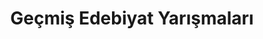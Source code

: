 ---
layout: category
headline: "Geçmiş Edebiyat Yarışmaları"
title: Geçmiş Edebiyat Yarışmaları
subline: "<ul class='nav flex-column'>
   <li class='nav-item'><a class='nav-link' href='/temmuz-2021-yarismalar'>Temmuz 2021 Yarışmaları</a></li>
   <li class='nav-item'><a class='nav-link' href='/haziran-2021-yarismalar'>Haziran 2021 Yarışmaları</a></li>
   <li class='nav-item'><a class='nav-link' href='/mayis-2021-yarismalar'>Mayıs 2021 Yarışmaları</a></li>
   <li class='nav-item'><a class='nav-link' href='/nisan-2021-yarismalar'>Nisan 2021 Yarışmaları</a></li>
   <li class='nav-item'><a class='nav-link' href='/mart-2021-yarismalar'>Mart 2021 Yarışmaları</a></li>
   <li class='nav-item'><a class='nav-link' href='/subat-2021-yarismalar'>Şubat 2021 Yarışmaları</a></li>
   <li class='nav-item'><a class='nav-link' href='/ocak-2021-yarismalar'>Ocak 2021 Yarışmaları</a></li>
   <li class='nav-item'><a class='nav-link' href='/aralik-2020-yarismalar'>Aralık 2020 Yarışmaları</a></li>
   <li class='nav-item'><a class='nav-link' href='/kasim-ayi-2020-edebiyat-yarismalari/'>Kasım 2020 Yarışmaları</a></li>
   <li class='nav-item'><a class='nav-link' href='/ekim-ayi-2020-edebiyat-yarismalari/'>Ekim 2020 Yarışmaları</a></li>
   <li class='nav-item'><a class='nav-link' href='/eylul-ayi-2020-edebiyat-yarismalari/'>Eylül 2020 Yarışmaları</a></li>
   <li class='nav-item'><a class='nav-link' href='/agustos-ayi-2020-edebiyat-yarismalari/'>Ağustos 2020 Yarışmaları</a></li>
   <li class='nav-item'><a class='nav-link' href='/temmuz-ayi-2020-edebiyat-yarismalari/'>Temmuz 2020 Edebiyat Yarışmaları</a></li>
   <li class='nav-item'><a class='nav-link' href='/haziran-2020-edebiyat-yarismalari/'>Haziran 2020 Edebiyat Yarışmaları</a></li>
   <li class='nav-item'><a class='nav-link' href='/mayis-2020-edebiyat-yarismalari/'>Mayıs 2020 Edebiyat Yarışmaları</a></li>
   <li class='nav-item'><a class='nav-link' href='/nisan-ayi-2020-edebiyat-yarismalari/'>Nisan 2020 Edebiyat Yarışmaları</a></li>
   <li class='nav-item'><a class='nav-link' href='/mart-ayi-2020-edebiyat-yarismalari/'>Mart 2020 Edebiyat Yarışmaları</a></li>
   <li class='nav-item'><a class='nav-link' href='/subat-ayi-2020-edebiyat-yarismalari/'>Şubat 2020 Edebiyat Yarışmaları</a></li>
   <li class='nav-item'><a class='nav-link' href='/ocak-ayi-2020-edebiyat-yarismalari/'>Ocak 2020 Edebiyat Yarışmaları</a></li>
   <li class='nav-item'><a class='nav-link' href='/aralik-ayi-2019-yarismalari/'>Aralık 2019 Edebiyat Yarışmaları</a></li>
   <li class='nav-item'><a class='nav-link' href='/kasim-ayi-2019-yarismalari/'>Kasım 2019 Edebiyat Yarışmaları</a></li>
   <li class='nav-item'><a class='nav-link' href='/ekim-ayi-2019-edebiyat-yarismalari/'>Ekim 2019 Edebiyat Yarışmaları</a></li>
   <li class='nav-item'><a class='nav-link' href='/eylul-ayi-2019-edebiyat-yarismalari/'>Eylül 2019 Edebiyat Yarışmaları</a></li>
   <li class='nav-item'><a class='nav-link' href='/agustos-ayi-2019-edebiyat-yarismalari/'>Ağustos 2019 Edebiyat Yarışmaları</a></li>
   <li class='nav-item'><a class='nav-link' href='/temmuz-ayi-2019-edebiyat-yarismalari/'>Temmuz 2019 Edebiyat Yarışmaları</a></li>
   <li class='nav-item'><a class='nav-link' href='/haziran-ayi-2019-edebiyat-yarismalari/'>Haziran 2019 Edebiyat Yarışmaları</a></li>
   <li class='nav-item'><a class='nav-link' href='/mayis-ayi-2019-edebiyat-yarismalari/'>Mayıs 2019 Edebiyat Yarışmaları</a></li>
   <li class='nav-item'><a class='nav-link' href='/nisan-ayi-2019-edebiyat-yarismalari/'>Nisan 2019 Edebiyat Yarışmaları</a></li>
   <li class='nav-item'><a class='nav-link' href='/mart-ayi-2019-edebiyat-yarismalari/'>Mart 2019 Edebiyat Yarışmaları</a></li>
   <li class='nav-item'><a class='nav-link' href='/subat-2019-edebiyat-yarismalari/'>Şubat 2019 Edebiyat Yarışmaları</a></li>
</ul>"
permalink: "gecmis-edebiyat-yarismalari/"
description: "Eski aylarda ve yıllarda düzenlenen tüm edebiyat yarışmalarının ve diğer yarışmaların listesine ilgili aya tıklayarak erişebilirsiniz."
showEmpty: false
---
